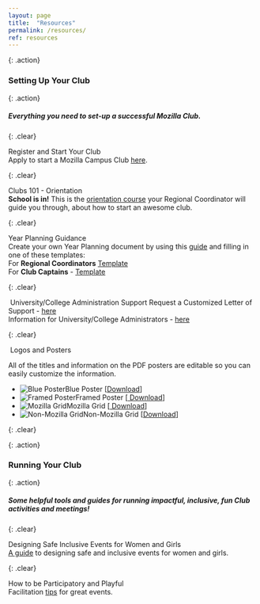 ```yaml
---
layout: page
title:  "Resources"
permalink: /resources/
ref: resources
---
```


{: .action}
### Setting Up Your Club

{: .action}
##### Everything you need to set-up a successful Mozilla Club.

{: .clear}
&nbsp;

<div class="resources">
  <img src="/static/img/book.png" alt="">
  <div class="head-link">Register and Start Your Club</div>
  <span>Apply to start a Mozilla Campus Club <a href="https://docs.google.com/forms/d/e/1FAIpQLSfBlMnvOVn6xUMrvBgYWJaEg4npDLUFkhbusLorfZ4BqSJgJQ/viewform">here</a>.</span>
</div>

{: .clear}
&nbsp;

<div class="resources">
  <img src="/static/img/book.png" alt="">
  <div class="head-link">Clubs 101 - Orientation</div>
  <span>
  <b>School is in!</b> This is the <a href="https://mozilla.teachable.com/courses/mozilla-campus-club-training/" target="_blank">orientation course</a> your Regional Coordinator will guide you through, about how to start an awesome club.
  </span>
</div>


{: .clear}
&nbsp;

<div class="resources">
  <img src="/static/img/pencil.png" alt="">
  <div class="head-link">Year Planning Guidance</div>
  <span>
    Create your own Year Planning document by using this <a href="/yearplanning/">guide</a> and filling in one of these templates:<br>
     For <b>Regional Coordinators</b> <a href="https://docs.google.com/a/mozilla.com/forms/d/e/1FAIpQLSdeZBUq8wJMIbTn3uvwb0VTF9ZHdFEwA1dxwGlFBHc5v5JNrg/viewform" target="_blank">Template</a><br>
     For <b>Club Captains</b> - <a href="https://docs.google.com/a/mozilla.com/forms/d/e/1FAIpQLSdKutKTmBhzOlNj-5NFC8noj3RisPsH50fvHKjTFZL3aDtAmQ/viewform" target="_blank">Template</a>
  </span>
</div>



{: .clear}
&nbsp;

<div class="resources">
  <img src="/static/img/calendar.png" alt="">
  <a class="head-link">University/College Administration Support </a>
  <span>
  Request a Customized Letter of Support - <a href="https://docs.google.com/forms/d/e/1FAIpQLSfJgBMdYRM0d4rJSpksXv-RWdYr6adFKeRT7SIfefzzFnAD2w/viewform">here</a>
  <br>
  Information for University/College Administrators - <a href="https://docs.google.com/document/d/1ybN-jGqncUuvHTYgto-4LiJXoiJTMe0_--a6K_ryoog/pub">here</a><br>
  </span>
</div>

{: .clear}
&nbsp;

<div class="resources">
  <img src="/static/img/pencil.png" alt="">
  <a class="head-link">Logos and Posters </a>
  <span>
  <p>
  All of the titles and information on the PDF posters are editable so you can easily customize the information.
  </p>

 <ul class="posters">
  <li><img src="/static/img/blue_poster.jpg" alt="Blue Poster" class="img-responsive">Blue Poster [<a href="/static/resources/poster-template-A-blue.pdf">Download</a>]</li>

  <li><img src="/static/img/framed_poster.jpg" alt="Framed Poster" class="img-responsive">Framed Poster [<a href="/static/resources/poster-template-B-framed.pdf"> Download</a>]</li>

  <li><img src="/static/img/mozilla_grid.jpg" alt="Mozilla Grid" class="img-responsive">Mozilla Grid [<a href="/static/resources/poster-template-C-grid1.pdf"> Download</a>]</li>

  <li><img src="/static/img/non_mozilla_grid.jpg" alt="Non-Mozilla Grid" class="img-responsive">Non-Mozilla Grid [<a href="/static/resources/poster-template-C-grid2.pdf">Download</a>]</li>
</ul>
  </span>
</div>

{: .clear}
&nbsp;

{: .action}
### Running Your Club

{: .action}
##### Some helpful tools and guides for running impactful, inclusive, fun Club activities and meetings!

{: .clear}
&nbsp;

<div class="resources">
  <img src="/static/img/book.png" alt="">
  <div class="head-link">Designing Safe Inclusive Events for Women and Girls</div>
  <span>
  <a href="http://mozilla.github.io/learning-networks/clubs/events-women-girls-guide/">A guide</a> to designing safe and inclusive events for women and girls.
  </span>
</div>

{: .clear}
&nbsp;

<div class="resources">
  <img src="/static/img/book.png" alt="">
  <div class="head-link">How to be Participatory and Playful</div>
  <span>Facilitation <a href="http://mozilla.github.io/learning-networks/clubs/encouraging-participatory-playful-learning/" class="head-link">tips</a> for great events.</span>
</div>
